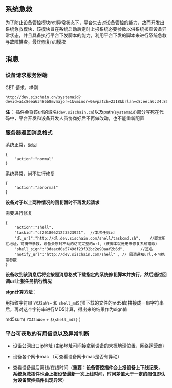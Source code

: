 ## 系统急救


为了防止设备管控模块rctl异常状态下，平台失去对设备管控的能力，故而开发出系统急救模块，该模块旨在系统启动后定时上报系统必要参数以供系统核查设备异常状态，并且具备执行平台下发脚本的能力，利用平台下发的脚本来进行系统急救与故障排查，最终修复rctl模块




## 消息

### 设备请求服务器端

GET 请求，样例

```
http://dev.sischain.cn/systemaid?devid=a1c8eea63486b8&vmajor=1&vminor=0&vpatch=2318&brlan=c8:ee:a6:34:86:b9&eth0=c8:ee:a6:34:86:b8&eth1=c8:ee:a6:34:86:b9&wlan0=c8:ee:a6:34:86:b6

```

**注：** 插件会将该url的域名(`dev.sischain.cn`)以及path(`systemaid`)部分写死在代码中，平台开发和设备开发人员协商好后不再做改动，也不能重新配置


### 服务器返回消息格式

系统正常，返回
```
{
	"action":"normal"
}
```

系统异常，尚不进行修复
```
{
	"action":"abnormal"
}
```

**设备对于以上两种情况的回复暂时不再发起请求**


需要进行修复
```
{
	"action":"shell",
	"taskid":"cf20180621223523921",  //本次任务id
	"dl_url":"http://dl.dev.sischain.com/shell/taskcmd.sh",    //脚本所在地址，可携带参数，设备会原封不动的访问完整的url,（该脚本就是用来修复系统错误）
	"shell_sign":"3daacd0a5749df23f32bc2e90aaf2b6d",       //签名
	"notify_url":"http://dev.sischain.com/shell" , // 回调通知url,不可携带参数
}
```

**设备收到该消息后将会按照消息格式下载指定的系统修复脚本并执行，然后通过回调url上报任务执行情况**



**sign计算方法**： 

用指纹字符串 `YXJ2aWs=` 和 `shell_md5`(预下载的文件的md5值)拼接成一串字符串后，再对这个字符串进行MD5计算，得出来的结果作为sign值

md5sum( `YXJ2aWs=` + `${shell_md5}` )



### 平台可获取的有用信息以及异常判断

- 设备公网出口ip地址 (由ip地址可间接拿到设备的大概地理位置，网络运营商)

- 设备各个网卡mac （可查看设备网卡mac是否有异动）

- 查看设备最后离线/在线时间（**重要：设备管控插件会上报设备上下线记录，系统急救插件也会上报设备最新一次上线时间，时间差值大于一定的阈值即认为设备管控插件出现异常**）






